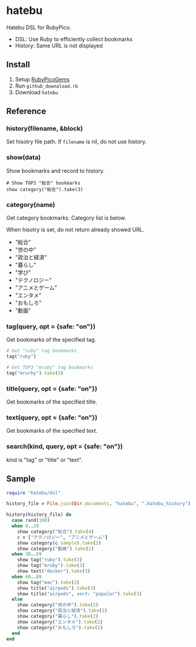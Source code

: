 # hatebu

Hatebu DSL for RubyPico.

- DSL: Use Ruby to efficiently collect bookmarks
- History: Same URL is not displayed

## Install

1. Setup [RubyPicoGems](https://github.com/rubypico/RubyPicoGems)
2. Run `github_downaload.rb`
3. Download `hatebu`

## Reference
### history(filename, &block)
Set hisotry file path. If `filename` is nil, do not use history.

### show(data)
Show bookmarks and record to history.

```
# Show TOP3 "総合" bookmarks
show category("総合").take(3)
```

### category(name)
Get category bookmarks. Category list is below. 

When hisotry is set, do not return already showed URL.

- "総合"
- "世の中"
- "政治と経済"
- "暮らし"
- "学び"
- "テクノロジー"
- "アニメとゲーム"
- "エンタメ"
- "おもしろ"
- "動画"


### tag(query, opt = {safe: "on"})
Get bookmarks of the specified tag.

```ruby
# Get "ruby" tag bookmarks
tag("ruby")

# Get TOP3 "mruby" tag bookmarks
tag("mrurby").take(3)
```

### title(query, opt = {safe: "on"})
Get bookmarks of the specified title.

### text(query, opt = {safe: "on"})
Get bookmarks of the specified text.

### search(kind, query, opt = {safe: "on"})
kind is "tag" or "title" or "text".

## Sample

```ruby
require "hatebu/dsl"

history_file = File.join(Dir.documents, "hatebu", ".hatebu_history")

history(history_file) do
  case rand(100)
  when 0..29
    show category("総合").take(4)
    c = ["テクノロジー", "アニメとゲーム"]
    show category(c.sample).take(3)
    show category("動画").take(2)
  when 30..59
    show tag("ruby").take(3)
    show tag("mruby").take(3)
    show text("docker").take(3)
  when 60..89
    show tag("mac").take(3)
    show title("airpods").take(3)
    show title("airpods", sort: "popular").take(3)
  else
    show category("世の中").take(2)
    show category("政治と経済").take(2)
    show category("暮らし").take(2)
    show category("エンタメ").take(2)
    show category("おもしろ").take(2)
  end
end
```
